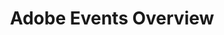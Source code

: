---
title: Adobe Events Overview
description: An overview of the eventing framework of Adobe GraphQL
---